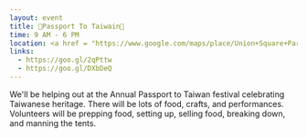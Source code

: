 ```yaml
---
layout: event
title: 🎉Passport To Taiwain🎉
time: 9 AM - 6 PM
location: <a href = "https://www.google.com/maps/place/Union+Square+Park/@40.7352157,-73.9917708,17z/data=!4m8!1m2!2m1!1sUnion+Square+North+Plaza!3m4!1s0x89c2599f2db306bb:0x2a5c7f9eea6938a0!8m2!3d40.7355024!4d-73.9907162">Union Square North Plaza</a>, Manhattan 
links:
  - https://goo.gl/2qPttw
  - https://goo.gl/DXbDeQ
---
```

We'll be helping out at the Annual Passport to Taiwan festival celebrating Taiwanese heritage. There will be lots of food, crafts, and performances. Volunteers will be prepping food, setting up, selling food, breaking down, and manning the tents.
